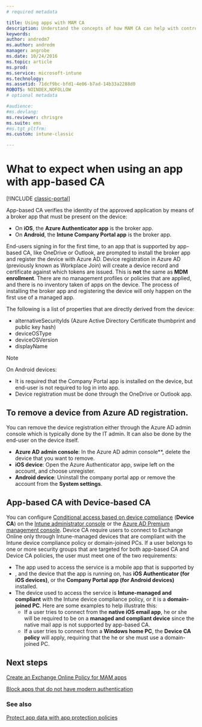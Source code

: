 ```yaml
---
# required metadata

title: Using apps with MAM CA
description: Understand the concepts of how MAM CA can help with controlling what apps have access to O365 services.
keywords:
author: andredm7
ms.author: andredm
manager: angrobe
ms.date: 10/24/2016
ms.topic: article
ms.prod:
ms.service: microsoft-intune
ms.technology:
ms.assetid: 71dcf9bc-bfd1-4e06-b7ad-14b33a2288d0
ROBOTS: NOINDEX,NOFOLLOW
# optional metadata

#audience:
#ms.devlang:
ms.reviewer: chrisgre
ms.suite: ems
#ms.tgt_pltfrm:
ms.custom: intune-classic

---
```

# What to expect when using an app with app-based CA

[!INCLUDE [classic-portal](../includes/classic-portal.md)]

App-based CA verifies the identity of the approved application by means of a broker app that must be present on the device:
*  On **iOS**, the **Azure Authenticator app** is the broker app.
* On **Android**, the **Intune Company Portal app** is the broker app. 

End-users signing in for the first time, to an app that is supported by app-based CA, like OneDrive or Outlook, are prompted to install the broker app and register the device with Azure AD. Device registration in Azure AD (previously known as Workplace Join) will create a device record and certificate against which tokens are issued.  This is **not** the same as **MDM enrollment**. There are no management profiles or policies that are applied, and there is no inventory taken of apps on the device.  The process of installing the broker app and registering the device will only happen on the first use of a managed app.

The following is a list of properties that are directly derived from the device:

* alternativeSecurityIds (Azure Active Directory Certificate thumbprint and public key hash)
* deviceOSType
* deviceOSVersion
* displayName

> [!NOTE]
> On Android devices:
>   * It is required that the Company Portal app is installed on the device, but end-user is not required to log in into app.
>   * Device registration must be done through the OneDrive or Outlook app.

## To remove a device from Azure AD registration.
You can remove the device registration either through the Azure AD admin console which is typically done by the IT admin.  It can also be done by the end-user on the device itself.

* **Azure AD admin console**: In the Azure AD admin console**, delete the device that you want to remove.
* **iOS device**: Open the Azure Authenticator app, swipe left on the account, and choose unregister.  
* **Android device**: Uninstall the company portal app or remove the account from the **System settings**.

## App-based CA with Device-based CA  

You can configure [Conditional access based on device compliance](restrict-access-to-email-and-o365-services-with-microsoft-intune.md) (<strong>Device CA</strong>) on the [Intune administrator console](https://manage.microsoft.com) or the [Azure AD Premium management console](https://manage.windowsazure.com). Device CA require users to connect to Exchange Online only through Intune-managed  devices that are compliant with the Intune device compliance policy or domain-joined PCs.  If a user belongs to one or more security groups that are targeted for both app-based CA and Device CA policies, the user must meet one of the two requirements:
* The app used to access the service is a mobile app that is supported by 
* , and the device that the app is running on, has **iOS Authenticator (for iOS devices)**, or the **Company Portal app (for Android devices)** installed.
* The device used to access the service is **Intune-managed and compliant** with the Intune device compliance policy, or it is a **domain-joined PC**.  Here are some examples to help illustrate this:
  * If a user tries to connect from the **native iOS email app**, he or she will be required to be on a **managed and compliant device** since the native mail app is not supported by app-based CA.
  * If a user tries to connect from a **Windows home PC**, the **Device CA policy** will apply, requiring that the he or she must use a domain-joined PC.

## Next steps
[Create an Exchange Online Policy for MAM apps](mam-ca-for-exchange-online.md)

[Block apps that do not have modern authentication](block-apps-with-no-modern-authentication.md)

### See also

[Protect app data with app protection policies](protect-app-data-using-mobile-app-management-policies-with-microsoft-intune.md)
